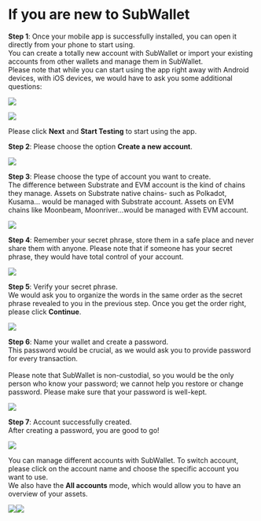 # If you are new to SubWallet

**Step 1**: Once your mobile app is successfully installed, you can open it directly from your phone to start using. \
You can create a totally new account with SubWallet or import your existing accounts from other wallets and manage them in SubWallet.\
Please note that while you can start using the app right away with Android devices, with iOS devices, we would have to ask you some additional questions:

![](<../../.gitbook/assets/image (132).png>)

![](<../../.gitbook/assets/image (99).png>)

Please click  **Next** and **Start Testing** to start using the app.

**Step 2**: Please choose the option **Create a new account**.

![](<../../.gitbook/assets/image (96).png>)

**Step 3**: Please choose the type of account you want to create. \
The difference between Substrate and EVM account is the kind of chains they manage. Assets on Substrate native chains- such as Polkadot, Kusama... would be managed with Substrate account. Assets on EVM chains like Moonbeam, Moonriver...would be managed with EVM account.&#x20;

![](<../../.gitbook/assets/image (74).png>)

**Step 4**: Remember your secret phrase, store them in a safe place and never share them with anyone. Please note that if someone has your secret phrase, they would have total control of your account.&#x20;

![](<../../.gitbook/assets/image (137).png>)

**Step 5**: Verify your secret phrase.\
We would ask you to organize the words in the same order as the secret phrase revealed to you in the previous step. Once you get the order right, please click **Continue**.&#x20;

![](<../../.gitbook/assets/image (140).png>)

**Step 6**: Name your wallet and create a password.\
This password would be crucial, as we would ask you to provide password for every transaction.\
\
Please note that SubWallet is non-custodial, so you would be the only person who know your password; we cannot help you restore or change password. Please make sure that your password is well-kept.

![](<../../.gitbook/assets/image (88).png>)

**Step 7**: Account successfully created.\
After creating a password, you are good to go!&#x20;

![](<../../.gitbook/assets/image (127).png>)

You can manage different accounts with SubWallet. To switch account, please click on the account name and choose the specific account you want to use. \
We also have the **All accounts** mode, which would allow you to have an overview of your assets.

![](<../../.gitbook/assets/image (128).png>)![](<../../.gitbook/assets/image (94).png>)
